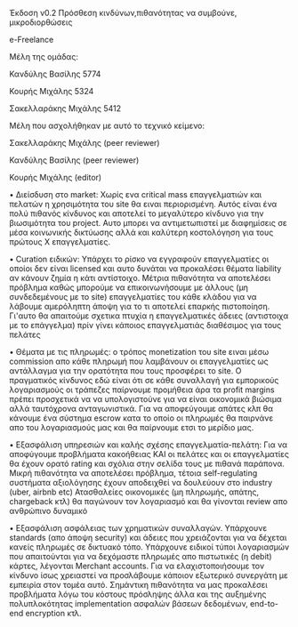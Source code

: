 Έκδοση v0.2 Πρόσθεση κινδύνων,πιθανότητας να συμβούνε, μικροδιορθώσεις

e-Freelance

Μέλη της ομάδας:

Κανδύλης Βασίλης 5774

Κουρής Μιχάλης 5324

Σακελλαράκης Μιχάλης 5412

Μέλη που ασχολήθηκαν με αυτό το τεχνικό κείμενο:

Σακελλαράκης Μιχάλης (peer reviewer)

Κανδύλης Βασίλης (peer reviewer)

Κουρής Μιχάλης (editor)

• Διείσδυση στο market: Xωρίς ενα critical mass επαγγελματιών και πελατών η χρησιμότητα του site θα ειναι περιορισμένη. Αυτός είναι ένα πολύ πιθανός κίνδυνος και αποτελεί το μεγαλύτερο κίνδυνο για την βιωσιμότητα του project.
 Αυτο μπορει να αντιμετωπιστεί με διαφημίσεις σε μέσα κοινωνικής δικτύωσης αλλά και καλύτερη κοστολόγηση για τους πρώτους Χ επαγγελματίες.

• Curation ειδικών: Υπάρχει το ρίσκο να εγγραφούν επαγγελματίες οι οποίοι δεν είναι licensed και αυτο δυνάται να προκαλέσει θέματα liability αν κάνουν ζημία η κάτι αντίστοιχο. Μέτρια πιθανότητα να αποτελέσει πρόβλημα καθώς
μπορούμε να επικοινωνήσουμε με άλλους (μη συνδεδεμένους με το site) επαγγελματίες του κάθε κλάδου για να λάβουμε αμερόληπτη άποψη για το τι αποτελεί επαρκής πιστοποίηση.
Γι'αυτο θα απαιτούμε σχετικα πτυχία η επαγγελματικές άδειες (αντιστοιχα με το επάγγελμα) πρίν γίνει κάποιος επαγγελματιάς διαθέσιμος για τους πελάτες

• Θέματα με τις πληρωμές: ο τρόπος monetization του site ειναι μέσω commission απο κάθε πληρωμή που λαμβάνουν οι επαγγελματίες ως αντάλλαγμα για την ορατότητα που τους προσφέρει το site. Ο πραγματικός κίνδυνος εδώ
είναι ότι σε κάθε συναλλαγή για εμπορικούς λογαριασμούς οι τράπεζες παίρνουμε προμήθεια άρα τα profit margins πρέπει προσχετικά να να υπολογιστούνε για να είναι οικονομικά βιώσιμα αλλά ταυτόχρονα ανταγωνιστικά.
 Για να αποφεύγουμε απάτες κλπ θα κάνουμε ένα σύστημα escrow κατα το οποίο οι πληρωμές θα παιρνάνε απο του λογαριασμούς μας και θα παίρνουμε ετσι το μερίδιο μας.

• Εξασφάλιση υπηρεσιών και καλής σχέσης επαγγελματία-πελάτη: Για να αποφύγουμε προβλήματα κακοήθειας ΚΑΙ οι πελάτες και οι επαγγελματίες θα έχουν ορατό rating και σχόλια στην σελίδα τους με πιθανά παράπονα. Μικρή πιθανότητα
να αποτελέσει πρόβλημα, τέτοια self-regulating συστήματα αξιολόγησης έχουν αποδειχθεί να δουλεύουν στο industry (uber, airbnb etc)
 Ατασθαλείες οικονομικές (μη πληρωμής, απάτης, chargeback κτλ) θα παγώνουν τον λογαριασμό και θα γίνονται review απο ανθρώπινο δυναμικό
 
• Εξασφάλιση ασφάλειας των χρηματικών συναλλαγών. Υπάρχουνε standards (απο άποψη security) και άδειες που χρειάζονται για να δέχεται κανείς πληρωμές σε δικτυακό τόπο. Υπάρχουνε ειδικοί τύποι λογαριασμών που απαιτούνται για να
δεχόμαστε πληρωμές απο πιστωτικές (η debit) κάρτες, λέγονται Merchant accounts. Για να ελαχιστοποιήσουμε τον κίνδυνο ίσως χρειαστεί να προσλάβουμε κάποιον εξωτερικό συνεργάτη με εμπειρία στον τομέα αυτό. Σημάντικη πιθανότητα
να μας προκαλέσει προβλήματα λόγω του κόστους πρόσληψης άλλα και της αυξημένης πολυπλοκότητας implementation ασφαλών βάσεων δεδομένων, end-to-end encryption κτλ.


 
 
 
 
